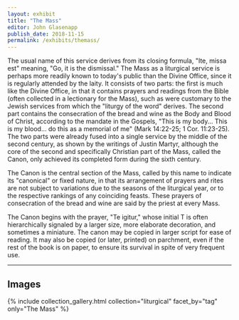 ```yaml
---
layout: exhibit
title: "The Mass"
editor: John Glasenapp
publish_date: 2018-11-15
permalink: /exhibits/themass/
---
```


The usual name of this service derives from its closing formula, "Ite, missa est" meaning, "Go, it is the dismissal." The Mass as a liturgical service is perhaps more readily known to today's public than the Divine Office, since it is regularly attended by the laity. It consists of two parts: the first is much like the Divine Office, in that it contains prayers and readings from the Bible (often collected in a lectionary for the Mass), such as were customary to the Jewish services from which the "liturgy of the word" derives. The second part contains the consecration of the bread and wine as the Body and Blood of Christ, according to the mandate in the Gospels, "This is my body... This is my blood... do this as a memorial of me" (Mark 14:22-25; 1 Cor. 11:23-25). The two parts were already fused into a single service by the middle of the second century, as shown by the writings of Justin Martyr, although the core of the second and specifically Christian part of the Mass, called the Canon, only achieved its completed form during the sixth century.

The Canon is the central section of the Mass, called by this name to indicate its "canonical" or fixed nature, in that its arrangement of prayers and rites are not subject to variations due to the seasons of the liturgical year, or to the respective rankings of any coinciding feasts. These prayers of consecration of the bread and wine are said by the priest at every Mass.

The Canon begins with the prayer, "Te igitur," whose initial T is often hierarchically signaled by a larger size, more elaborate decoration, and sometimes a miniature. The canon may be copied in larger script for ease of reading. It may also be copied (or later, printed) on parchment, even if the rest of the book is on paper, to ensure its survival in spite of very frequent use.

---

## Images

{% include collection_gallery.html collection="liturgical" facet_by="tag" only="The Mass" %}

<!-- ---
 
Barnard College Library,  MS 1, p. 189: An antiphonal from mid-14th-century Italy, but depicting the Elevation of the Consecrated Host at Mass.

Plimpton MS 035, f. 89r: A missal from late 14th-century Italy with the priest reading from the Canon of the Mass, "Hic est corpus meum, " "This is my body."

UTS MS 003, f. 135v: A missal from 15th-century Germany with the initial for Trinity Sunday cut away showing the larger script for the Canon of the Mass on the preceding leaf.
 -->